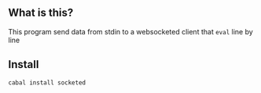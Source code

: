 ## What is this?

This program send data from stdin to a websocketed client that `eval` line by line

## Install
```
cabal install socketed
```

